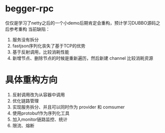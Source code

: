 # begger-rpc
仅仅是学习了netty之后的一个小demo后期肯定会重构，预计学习DUBBO源码之后参考重构
当前缺陷：
1. 服务没有拆分
2. fastjson序列化丧失了基于TCP的优势
3. 基于反射调用，比较消耗性能
4. 新增节点、删除节点的时候是重新遍历，然后新建 channel 比较消耗资源


# 具体重构方向
1. 反射调用改为从容器中调用
4. 优化链路管理
2. 实现服务拆分、并且可以同时作为 provider 和 comsumer
3. 使用protobuf作为序列化工具
4. 加入monitor链路监控、统计
5. 限流、熔断
